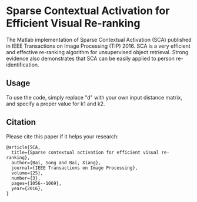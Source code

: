# Sparse Contextual Activation for Efficient Visual Re-ranking
The Matlab implementation of Sparse Contextual Activation (SCA) published in IEEE Transactions on Image Processing (TIP) 2016. SCA is a very efficient and effective re-ranking algorithm for unsupervised object retrieval. Strong evidence also demonstrates that SCA can be easily applied to person re-identification.
## Usage
To use the code, simply replace "d" with your own input distance matrix, and specify a proper value for k1 and k2. 
## Citation
Please cite this paper if it helps your research:
```
@article{SCA,
  title={Sparse contextual activation for efficient visual re-ranking},
  author={Bai, Song and Bai, Xiang},
  journal={IEEE Transactions on Image Processing},
  volume={25},
  number={3},
  pages={1056--1069},
  year={2016},
}
```

